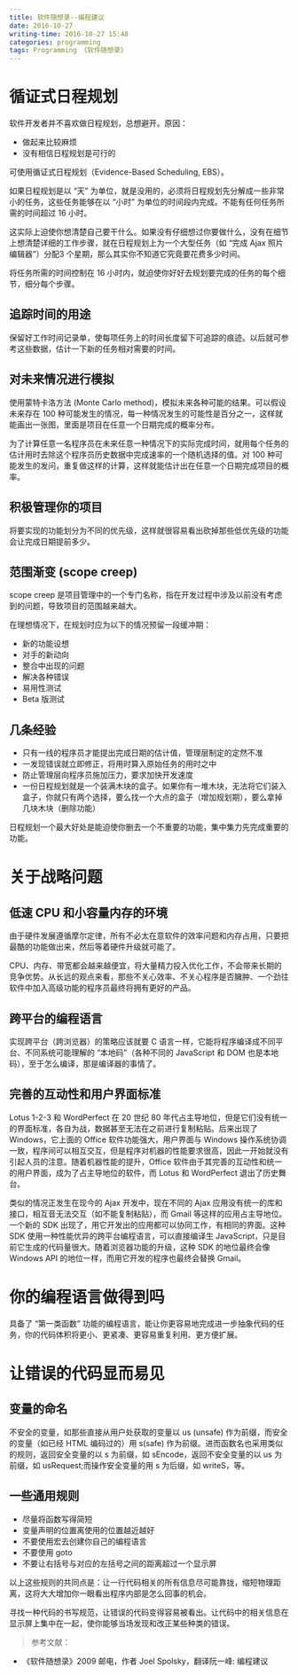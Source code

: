 ```yaml
---
title: 软件随想录--编程建议
date: 2016-10-27
writing-time: 2016-10-27 15:48
categories: programming
tags: Programming 《软件随想录》
---
```


# 循证式日程规划

软件开发者并不喜欢做日程规划，总想避开。原因：

+ 做起来比较麻烦
+ 没有相信日程规划是可行的


可使用循证式日程规划（Evidence-Based Scheduling, EBS）。

如果日程规划是以 “天” 为单位，就是没用的，必须将日程规划先分解成一些非常小的任务，这些任务能够在以 “小时” 为单位的时间段内完成。不能有任何任务所需的时间超过 16 小时。

这实际上迫使你想清楚自己要干什么。如果没有仔细想过你要做什么，没有在细节上想清楚详细的工作步骤，就在日程规划上为一个大型任务（如 “完成 Ajax 照片编辑器”）分配3 个星期，那么其实你不知道它究竟要花费多少时间。

将任务所需的时间控制在 16 小时内，就迫使你好好去规划要完成的任务的每个细节，细分每个步骤。


## 追踪时间的用途

保留好工作时间记录单，使每项任务上的时间长度留下可追踪的痕迹。以后就可参考这些数据，估计一下新的任务相对需要的时间。


## 对未来情况进行模拟

使用蒙特卡洛方法 (Monte Carlo method)，模拟未来各种可能的结果。可以假设未来存在 100 种可能发生的情况，每一种情况发生的可能性是百分之一，这样就能画出一张图，里面是项目在任意一个日期完成的概率分布。

为了计算任意一名程序员在未来任意一种情况下的实际完成时间，就用每个任务的估计用时去除这个程序员历史数据中完成速率的一个随机选择的值。对 100 种可能发生的发问，重复做这样的计算，这样就能估计出在任意一个日期完成项目的概率。

## 积极管理你的项目

将要实现的功能划分为不同的优先级，这样就很容易看出砍掉那些低优先级的功能会让完成日期提前多少。

## 范围渐变 (scope creep)

scope creep 是项目管理中的一个专门名称，指在开发过程中涉及以前没有考虑到的问题，导致项目的范围越来越大。

在理想情况下，在规划时应为以下的情况预留一段缓冲期：

+ 新的功能设想
+ 对手的新动向
+ 整合中出现的问题
+ 解决各种错误
+ 易用性测试
+ Beta 版测试


## 几条经验

+ 只有一线的程序员才能提出完成日期的估计值，管理层制定的定然不准
+ 一发现错误就立即修正，将用时算入原始任务的用时之中
+ 防止管理层向程序员施加压力，要求加快开发速度
+ 一份日程规划就是一个装满木块的盒子。如果你有一堆木块，无法将它们装入盒子，你就只有两个选择，要么找一个大点的盒子（增加规划期），要么拿掉几块木块（删除功能）


日程规划一个最大好处是能迫使你删去一个不重要的功能，集中集力先完成重要的功能。

# 关于战略问题

## 低速 CPU 和小容量内存的环境

由于硬件发展遵循摩尔定律，所有不必太在意软件的效率问题和内存占用，只要把最酷的功能做出来，然后等着硬件升级就可能了。

CPU、内存、带宽都会越来越便宜，将大量精力投入优化工作，不会带来长期的竞争优势。从长远的观点来看，那些不关心效率、不关心程序是否臃肿、一个劲往软件中加入高级功能的程序员最终将拥有更好的产品。

## 跨平台的编程语言

实现跨平台（跨浏览器）的策略应该就要 C 语言一样，它能将程序编译成不同平台、不同系统可能理解的 “本地码”（各种不同的 JavaScript 和 DOM 也是本地码），至于怎么编译，那是编译器的事情了。

## 完善的互动性和用户界面标准

Lotus 1-2-3 和 WordPerfect 在 20 世纪 80 年代占主导地位，但是它们没有统一的界面标准，各自为战，数据甚至无法在之前进行复制粘贴。后来出现了 Windows，它上面的 Office 软件功能强大，用户界面与 Windows 操作系统协调一致，程序间可以相互交互，但是程序对机器的性能要求很高，因此一开始就没有引起人员的注意。随着机器性能的提升，Office 软件由于其完善的互动性和统一的用户界面，成为了占主导地位的软件，而 Lotus 和 WordPerfect 退出了历史舞台。

类似的情况正发生在现今的 Ajax 开发中，现在不同的 Ajax 应用没有统一的库和接口，相互音无法交互（如不能复制粘贴），而 Gmail 等这样的应用占主导地位。一个新的 SDK 出现了，用它开发出的应用都可以协同工作，有相同的界面。这种 SDK 使用一种性能优异的跨平台编程语言，可以直接编译生 JavaScript，只是目前它生成的代码量很大。随着浏览器功能的升级，这种 SDK 的地位最终会像 Windows API 的地位一样，而用它开发的程序也最终会替换 Gmail。


# 你的编程语言做得到吗

具备了 “第一类函数” 功能的编程语言，能让你更容易地完成进一步抽象代码的任务，你的代码体积将更小、更紧凑、更容易重复利用、更方便扩展。

# 让错误的代码显而易见

## 变量的命名

不安全的变量，如那些直接从用户处获取的变量以 us (unsafe) 作为前缀，而安全的变量（如已经 HTML 编码过的）用 s(safe) 作为前缀。进而函数名也采用类似的规则，返回安全变量的以 s 为前缀，如 sEncode，返回不安全变量的以 us 为前缀，如 usRequest;而操作安全变量的用 s 为后缀，如 writeS，等。

## 一些通用规则

+ 尽量将函数写得简短
+ 变量声明的位置离使用的位置越近越好
+ 不要使用宏去创建你自己的编程语言
+ 不要使用 goto
+ 不要让右括号与对应的左括号之间的距离超过一个显示屏


以上这些规则的共同点是：让一行代码相关的所有信息尽可能靠拢，缩短物理距离，这将大大增加你一眼看出程序内部是怎么回事的机会。

寻找一种代码的书写规范，让错误的代码变得容易被看出。让代码中的相关信息在显示屏上集中在一起，使你能够当场发现和改正某些种类的错误。



> 参考文献： 

+ 《软件随想录》2009 邮电，作者 Joel Spolsky，翻译阮一峰: 编程建议
